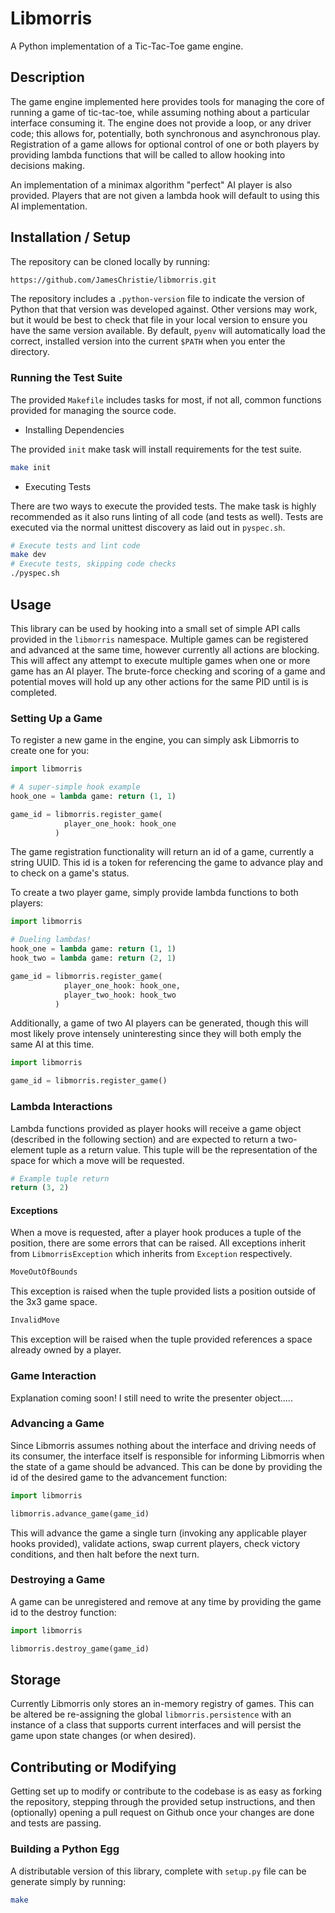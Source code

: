 # Libmorris
A Python implementation of a Tic-Tac-Toe game engine.

## Description
The game engine implemented here provides tools for managing the core of running a game of tic-tac-toe, while assuming nothing about a particular interface consuming it. The engine does not provide a loop, or any driver code; this allows for, potentially, both synchronous and asynchronous play. Registration of a game allows for optional control of one or both players by providing lambda functions that will be called to allow hooking into decisions making.

An implementation of a minimax algorithm "perfect" AI player is also provided. Players that are not given a lambda hook will default to using this AI implementation.

## Installation / Setup
The repository can be cloned locally by running:

```bash
https://github.com/JamesChristie/libmorris.git
```

The repository includes a `.python-version` file to indicate the version of Python that that version was developed against. Other versions may work, but it would be best to check that file in your local version to ensure you have the same version available. By default, `pyenv` will automatically load the correct, installed version into the current `$PATH` when you enter the directory.

### Running the Test Suite

The provided `Makefile` includes tasks for most, if not all, common functions provided for managing the source code.

* Installing Dependencies

The provided `init` make task will install requirements for the test suite.

```bash
make init
```

* Executing Tests

There are two ways to execute the provided tests. The make task is highly recommended as it also runs linting of all code (and tests as well). Tests are executed via the normal unittest discovery as laid out in `pyspec.sh`.

```bash
# Execute tests and lint code
make dev
# Execute tests, skipping code checks
./pyspec.sh
```

## Usage
This library can be used by hooking into a small set of simple API calls provided in the `libmorris` namespace. Multiple games can be registered and advanced at the same time, however currently all actions are blocking. This will affect any attempt to execute multiple games when one or more game has an AI player. The brute-force checking and scoring of a game and potential moves will hold up any other actions for the same PID until is is completed.

### Setting Up a Game
To register a new game in the engine, you can simply ask Libmorris to create one for you:

```python
import libmorris

# A super-simple hook example
hook_one = lambda game: return (1, 1)

game_id = libmorris.register_game(
            player_one_hook: hook_one
          )
```

The game registration functionality will return an id of a game, currently a string UUID. This id is a token for referencing the game to advance play and to check on a game's status.

To create a two player game, simply provide lambda functions to both players:

```python
import libmorris

# Dueling lambdas!
hook_one = lambda game: return (1, 1)
hook_two = lambda game: return (2, 1)

game_id = libmorris.register_game(
            player_one_hook: hook_one,
            player_two_hook: hook_two
          )
```

Additionally, a game of two AI players can be generated, though this will most likely prove intensely uninteresting since they will both emply the same AI at this time.

```python
import libmorris

game_id = libmorris.register_game()
```

### Lambda Interactions

Lambda functions provided as player hooks will receive a game object (described in the following section) and are expected to return a two-element tuple as a return value. This tuple will be the representation of the space for which a move will be requested.

```python
# Example tuple return
return (3, 2)
```

#### Exceptions

When a move is requested, after a player hook produces a tuple of the position, there are some errors that can be raised. All exceptions inherit from `LibmorrisException` which inherits from `Exception` respectively.

```python
MoveOutOfBounds
```

This exception is raised when the tuple provided lists a position outside of the 3x3 game space.

```python
InvalidMove
```

This exception will be raised when the tuple provided references a space already owned by a player.

### Game Interaction

Explanation coming soon! I still need to write the presenter object.....

### Advancing a Game

Since Libmorris assumes nothing about the interface and driving needs of its consumer, the interface itself is responsible for informing Libmorris when the state of a game should be advanced. This can be done by providing the id of the desired game to the advancement function:

```python
import libmorris

libmorris.advance_game(game_id)
```

This will advance the game a single turn (invoking any applicable player hooks provided), validate actions, swap current players, check victory conditions, and then halt before the next turn.

### Destroying a Game

A game can be unregistered and remove at any time by providing the game id to the destroy function:

```python
import libmorris

libmorris.destroy_game(game_id)
```

## Storage

Currently Libmorris only stores an in-memory registry of games. This can be altered be re-assigning the global `libmorris.persistence` with an instance of a class that supports current interfaces and will persist the game upon state changes (or when desired).

## Contributing or Modifying
Getting set up to modify or contribute to the codebase is as easy as forking the repository, stepping through the provided setup instructions, and then (optionally) opening a pull request on Github once your changes are done and tests are passing.

### Building a Python Egg
A distributable version of this library, complete with `setup.py` file can be generate simply by running:

```bash
make
```
